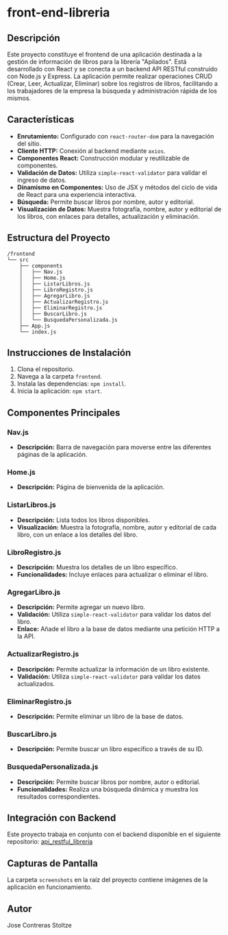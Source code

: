 # front-end-libreria

## Descripción

Este proyecto constituye el frontend de una aplicación destinada a la gestión de información de libros para la librería "Apilados". Está desarrollado con React y se conecta a un backend API RESTful construido con Node.js y Express. La aplicación permite realizar operaciones CRUD (Crear, Leer, Actualizar, Eliminar) sobre los registros de libros, facilitando a los trabajadores de la empresa la búsqueda y administración rápida de los mismos.

## Características

- **Enrutamiento:** Configurado con `react-router-dom` para la navegación del sitio.
- **Cliente HTTP:** Conexión al backend mediante `axios`.
- **Componentes React:** Construcción modular y reutilizable de componentes.
- **Validación de Datos:** Utiliza `simple-react-validator` para validar el ingreso de datos.
- **Dinamismo en Componentes:** Uso de JSX y métodos del ciclo de vida de React para una experiencia interactiva.
- **Búsqueda:** Permite buscar libros por nombre, autor y editorial.
- **Visualización de Datos:** Muestra fotografía, nombre, autor y editorial de los libros, con enlaces para detalles, actualización y eliminación.

## Estructura del Proyecto

```plaintext
/frontend
└── src
    ├── components
    │   ├── Nav.js
    │   ├── Home.js
    │   ├── ListarLibros.js
    │   ├── LibroRegistro.js
    │   ├── AgregarLibro.js
    │   ├── ActualizarRegistro.js
    │   ├── EliminarRegistro.js
    │   ├── BuscarLibro.js
    │   └── BusquedaPersonalizada.js
    ├── App.js
    └── index.js
```

## Instrucciones de Instalación

1. Clona el repositorio.
2. Navega a la carpeta `frontend`.
3. Instala las dependencias: `npm install`.
4. Inicia la aplicación: `npm start`.

## Componentes Principales

### Nav.js

- **Descripción:** Barra de navegación para moverse entre las diferentes páginas de la aplicación.

### Home.js

- **Descripción:** Página de bienvenida de la aplicación.

### ListarLibros.js

- **Descripción:** Lista todos los libros disponibles.
- **Visualización:** Muestra la fotografía, nombre, autor y editorial de cada libro, con un enlace a los detalles del libro.

### LibroRegistro.js

- **Descripción:** Muestra los detalles de un libro específico.
- **Funcionalidades:** Incluye enlaces para actualizar o eliminar el libro.

### AgregarLibro.js

- **Descripción:** Permite agregar un nuevo libro.
- **Validación:** Utiliza `simple-react-validator` para validar los datos del libro.
- **Enlace:** Añade el libro a la base de datos mediante una petición HTTP a la API.

### ActualizarRegistro.js

- **Descripción:** Permite actualizar la información de un libro existente.
- **Validación:** Utiliza `simple-react-validator` para validar los datos actualizados.

### EliminarRegistro.js

- **Descripción:** Permite eliminar un libro de la base de datos.

### BuscarLibro.js

- **Descripción:** Permite buscar un libro específico a través de su ID.

### BusquedaPersonalizada.js

- **Descripción:** Permite buscar libros por nombre, autor o editorial.
- **Funcionalidades:** Realiza una búsqueda dinámica y muestra los resultados correspondientes.

## Integración con Backend

Este proyecto trabaja en conjunto con el backend disponible en el siguiente repositorio:
[api_restful_libreria](https://github.com/jmcstoltze/api_restful_libreria)

## Capturas de Pantalla

La carpeta `screenshots` en la raíz del proyecto contiene imágenes de la aplicación en funcionamiento.

## Autor

Jose Contreras Stoltze
